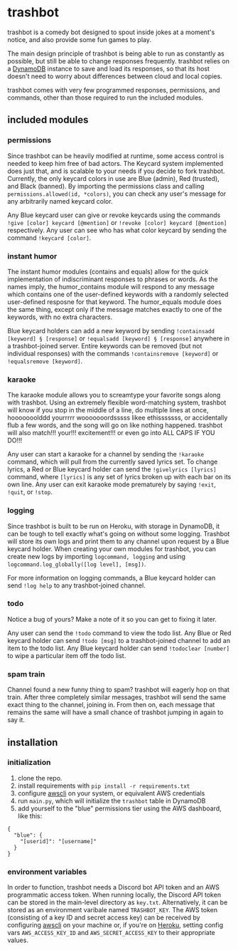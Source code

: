 # trashbot
trashbot is a comedy bot designed to spout inside jokes at a moment's notice, and also provide some fun games to play.

The main design principle of trashbot is being able to run as constantly as possible, but still be able to change responses frequently. trashbot relies on a [DynamoDB](https://aws.amazon.com/dynamodb/) instance to save and load its responses, so that its host doesn't need to worry about differences between cloud and local copies.

trashbot comes with very few programmed responses, permissions, and commands, other than those required to run the included modules.

## included modules

### permissions
Since trashbot can be heavily modified at runtime, some access control is needed to keep him free of bad actors. The Keycard system implemented does just that, and is scalable to your needs if you decide to fork trashbot. Currently, the only keycard colors in use are Blue (admin), Red (trusted), and Black (banned). By importing the permissions class and calling ``permissions.allowed(id, *colors)``, you can check any user's message for any arbitrarily named keycard color.

Any Blue keycard user can give or revoke keycards using the commands ``!give [color] keycard [@mention]`` or ``!revoke [color] keycard [@mention]`` respectively. Any user can see who has what color keycard by sending the command ``!keycard [color]``.

### instant humor
The instant humor modules (contains and equals) allow for the quick implementation of indiscriminant responses to phrases or words. As the names imply, the humor_contains module will respond to any message which contains one of the user-defined keywords with a randomly selected user-defined resposne for that keyword. The humor_equals module does the same thing, except only if the message matches exactly to one of the keywords, with no extra characters.

Blue keycard holders can add a new keyword by sending ``!containsadd [keyword] § [response]`` or ``!equalsadd [keyword] § [response]`` anywhere in a trashbot-joined server. Entire keywords can be removed (but not individual responses) with the commands ``!containsremove [keyword]`` or ``!equalsremove [keyword]``.

### karaoke
The karaoke module allows you to screamtype your favorite songs along with trashbot. Using an extremely flexible word-matching system, trashbot will know if you stop in the middle of a line, do multiple lines at once, hooooooolddd yourrrrr wooooooordsssss likee ethisssssss, or accidentally flub a few words, and the song will go on like nothing happened. trashbot will also match!!! your!!! excitement!!! or even go into ALL CAPS IF YOU DO!!!

Any user can start a karaoke for a channel by sending the ``!karaoke`` command, which will pull from the currently saved lyrics set. To change lyrics, a Red or Blue keycard holder can send the ``!givelyrics [lyrics]`` command, where ``[lyrics]`` is any set of lyrics broken up with each bar on its own line. Any user can exit karaoke mode prematurely by saying ``!exit``, ``!quit``, or ``!stop``.

### logging
Since trashbot is built to be run on Heroku, with storage in DynamoDB, it can be tough to tell exactly what's going on without some logging. Trashbot will store its own logs and print them to any channel upon request by a Blue keycard holder. When creating your own modules for trashbot, you can create new logs by importing ``logcommand, logging`` and using ``logcommand.log_globally([log level], [msg])``.

For more information on logging commands, a Blue keycard holder can send ``!log help`` to any trashbot-joined channel.

### todo
Notice a bug of yours? Make a note of it so you can get to fixing it later.

Any user can send the ``!todo`` command to view the todo list. Any Blue or Red keycard holder can send ``!todo [msg]`` to a trashbot-joined channel to add an item to the todo list. Any Blue keycard holder can send ``!todoclear [number]`` to wipe a particular item off the todo list.

### spam train
Channel found a new funny thing to spam? trashbot will eagerly hop on that train. After three completely similar messages, trashbot will send the same exact thing to the channel, joining in. From then on, each message that remains the same will have a small chance of trashbot jumping in again to say it.

## installation

### initialization

1. clone the repo.
2. install requirements with ``pip install -r requirements.txt``
3. configure [awscli](https://github.com/aws/aws-cli) on your system, or equivalent AWS credentials
4. run ``main.py``, which will initialize the ``trashbot`` table in DynamoDB
5. add yourself to the "blue" permissions tier using the AWS dashboard, like this:
```
{
  "blue": {
    "[userid]": "[username]"
  }
}
```

### environment variables

In order to function, trashbot needs a Discord bot API token and an AWS programmatic access token. When running locally, the Discord API token can be stored in the main-level directory as ``key.txt``. Alternatively, it can be stored as an environment varibale named ``TRASHBOT_KEY``. The AWS token (consisting of a key ID and secret access key) can be received by configuring [awscli](https://github.com/aws/aws-cli) on your machine or, if you're on [Heroku](https://www.heroku.com), setting config vars ``AWS_ACCESS_KEY_ID`` and ``AWS_SECRET_ACCESS_KEY`` to their appropriate values.